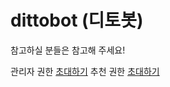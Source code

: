 # dittobot (디토봇)

참고하실 분들은 참고해 주세요!

관리자 권한 [초대하기](https://discordapp.com/oauth2/authorize?client_id=657954787236642816&permissions=8&scope=bot)
추천 권한 [초대하기](https://discordapp.com/api/oauth2/authorize?client_id=657954787236642816&permissions=3669062&scope=bot)